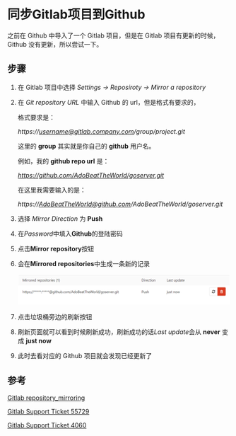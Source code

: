# 同步Gitlab项目到Github

之前在 Github 中导入了一个 Gitlab 项目，但是在 Gitlab 项目有更新的时候， Github 没有更新，所以尝试一下。

## 步骤

1. 在 Gitlab 项目中选择 *Settings -> Reposiroty -> Mirror a repository*

2. 在 *Git repository URL* 中输入 Github 的 url，但是格式有要求的，

   格式要求是：

   *https://username@gitlab.company.com/group/project.git*

   这里的 **group** 其实就是你自己的 **github** 用户名。

   例如，我的 **github repo url** 是：

   *https://github.com/AdoBeatTheWorld/goserver.git*

   在这里我需要输入的是：

   *https://AdoBeatTheWorld@github.com/AdoBeatTheWorld/goserver.git*

3. 选择 *Mirror Direction* 为 **Push**

4. 在*Password*中填入**Github**的登陆密码

5. 点击**Mirror repository**按钮

6. 会在**Mirrored repositories**中生成一条新的记录

   ![mirrored repos](../images/mirrorrepos.png)

7. 点击垃圾桶旁边的刷新按钮

8. 刷新页面就可以看到时候刷新成功，刷新成功的话*Last update*会从 **never**  变成 **just now**

9. 此时去看对应的 Github 项目就会发现已经更新了

## 参考

[Gitlab repository_mirroring](https://docs.gitlab.com/ee/workflow/repository_mirroring.html)

[Gitlab Support Ticket 55729](https://gitlab.com/gitlab-org/gitlab-ce/issues/55729)

[Gitlab Support Ticket 4060](https://gitlab.com/gitlab-com/support-forum/issues/4060)